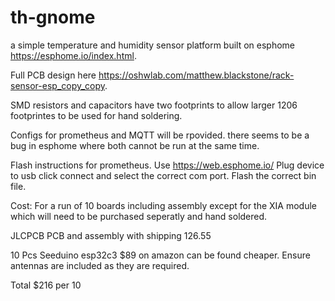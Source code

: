 # th-gnome
a simple temperature and humidity sensor platform built on esphome https://esphome.io/index.html.

Full PCB design here  https://oshwlab.com/matthew.blackstone/rack-sensor-esp_copy_copy.

SMD resistors and capacitors have two footprints to allow larger 1206 footprintes to be used for hand soldering.

Configs for prometheus and MQTT will be rpovided. there seems to be a bug in esphome where both cannot be run at the same time.

Flash instructions for prometheus. Use https://web.esphome.io/ Plug  device to usb click connect and select the correct com port. Flash the correct bin file.

Cost: For a run of 10 boards including assembly except for the XIA module which will need to be purchased seperatly and hand soldered.

JLCPCB PCB and assembly with shipping 126.55

10 Pcs Seeduino esp32c3 $89 on amazon can be found cheaper. Ensure antennas are included as they are required.

Total $216 per 10
